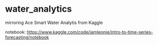 # water_analytics

mirroring Ace Smart Water Analytis from Kaggle

notebook: https://www.kaggle.com/code/iamleonie/intro-to-time-series-forecasting/notebook
